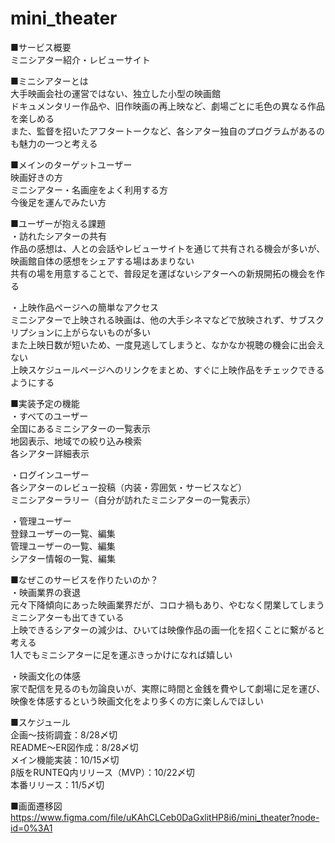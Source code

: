 # mini_theater

■サービス概要  
ミニシアター紹介・レビューサイト  

■ミニシアターとは  
大手映画会社の運営ではない、独立した小型の映画館  
ドキュメンタリー作品や、旧作映画の再上映など、劇場ごとに毛色の異なる作品を楽しめる  
また、監督を招いたアフタートークなど、各シアター独自のプログラムがあるのも魅力の一つと考える  

■メインのターゲットユーザー  
映画好きの方  
ミニシアター・名画座をよく利用する方  
今後足を運んでみたい方  

■ユーザーが抱える課題  
・訪れたシアターの共有  
作品の感想は、人との会話やレビューサイトを通じて共有される機会が多いが、映画館自体の感想をシェアする場はあまりない  
共有の場を用意することで、普段足を運ばないシアターへの新規開拓の機会を作る  

・上映作品ページへの簡単なアクセス  
ミニシアターで上映される映画は、他の大手シネマなどで放映されず、サブスクリプションに上がらないものが多い  
また上映日数が短いため、一度見逃してしまうと、なかなか視聴の機会に出会えない  
上映スケジュールページへのリンクをまとめ、すぐに上映作品をチェックできるようにする  

■実装予定の機能  
・すべてのユーザー  
全国にあるミニシアターの一覧表示  
地図表示、地域での絞り込み検索  
各シアター詳細表示  

・ログインユーザー  
各シアターのレビュー投稿（内装・雰囲気・サービスなど）  
ミニシアターラリー（自分が訪れたミニシアターの一覧表示）  

・管理ユーザー  
登録ユーザーの一覧、編集  
管理ユーザーの一覧、編集  
シアター情報の一覧、編集  

■なぜこのサービスを作りたいのか？  
・映画業界の衰退  
元々下降傾向にあった映画業界だが、コロナ禍もあり、やむなく閉業してしまうミニシアターも出てきている  
上映できるシアターの減少は、ひいては映像作品の画一化を招くことに繋がると考える  
1人でもミニシアターに足を運ぶきっかけになれば嬉しい  

・映画文化の体感  
家で配信を見るのも勿論良いが、実際に時間と金銭を費やして劇場に足を運び、映像を体感するという映画文化をより多くの方に楽しんでほしい  

■スケジュール  
企画〜技術調査：8/28〆切  
README〜ER図作成：8/28〆切  
メイン機能実装：10/15〆切  
β版をRUNTEQ内リリース（MVP）：10/22〆切  
本番リリース：11/5〆切

■画面遷移図
https://www.figma.com/file/uKAhCLCeb0DaGxlitHP8i6/mini_theater?node-id=0%3A1